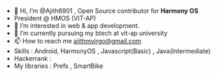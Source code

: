 - 👋 Hi, I’m @Ajith6901 , Open Source contributor for **Harmony OS** 
- President @ HMOS (VIT-AP)
- 👀 I’m interested in web & app development.
- 🌱 I’m currently pursuing my btech at vit-ap university
- 📫 How to reach me ajithmvirgo@gmail.com
- Skills : Android, HarmonyOS , Javascript(Basic) , Java(Intermediate)
- Hackerrank : 
- My libraries : Prefs , SmartBike

<!---
Ajith6901/Ajith6901 is a ✨ special ✨ repository because its `README.md` (this file) appears on your GitHub profile.
You can click the Preview link to take a look at your changes.
--->
